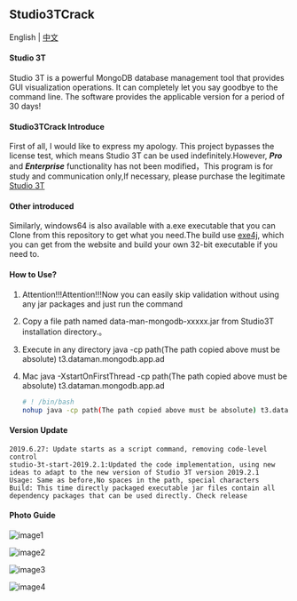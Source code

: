 ## Studio3TCrack

English | [中文](https://github.com/linG5821/Studio3TCrack/blob/master/README.zh-CN.md)

#### Studio 3T

  Studio 3T is a powerful MongoDB database management tool that provides GUI visualization operations. It can completely let you say goodbye to the command line. The software provides the applicable version for a period of 30 days!

#### Studio3TCrack Introduce

  First of all, I would like to express my apology. This project bypasses the license test, which means Studio 3T can be used indefinitely.However, ***Pro*** and ***Enterprise*** functionality has not been modified，This program is for study and communication only,If necessary, please purchase the legitimate [Studio 3T](https://studio3t.com)

#### Other introduced

 Similarly, windows64 is also available with a.exe executable that you can Clone from this repository to get what you need.The build use [exe4j](https://www.ej-technologies.com/), which you can get from the website and build your own 32-bit executable if you need to.

#### How to Use?

1. Attention!!!Attention!!!Now you can easily skip validation without using any jar packages and just run the command

2. Copy a file path named data-man-mongodb-xxxxx.jar from Studio3T installation directory.。

3. Execute in any directory java -cp path(The path copied above must be absolute) t3.dataman.mongodb.app.ad

4. Mac
    java -XstartOnFirstThread -cp path(The path copied above must be absolute) t3.dataman.mongodb.app.ad

   ```bash
   # ! /bin/bash
   nohup java -cp path(The path copied above must be absolute) t3.dataman.mongodb.app.ad >/dev/null 2>&1 &
   ```
#### Version Update
    2019.6.27: Update starts as a script command, removing code-level control
    studio-3t-start-2019.2.1:Updated the code implementation, using new ideas to adapt to the new version of Studio 3T version 2019.2.1
    Usage: Same as before,No spaces in the path, special characters
    Build: This time directly packaged executable jar files contain all dependency packages that can be used directly. Check release

#### Photo Guide



![image1](https://github.com/linG5821/Studio3TCrack/blob/master/images/1.png)

![image2](https://github.com/linG5821/Studio3TCrack/blob/master/images/2.png)

![image3](https://github.com/linG5821/Studio3TCrack/blob/master/images/3.png)

![image4](https://github.com/linG5821/Studio3TCrack/blob/master/images/4.png)